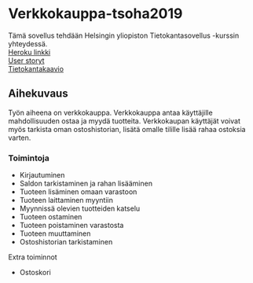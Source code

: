 # Verkkokauppa-tsoha2019 
Tämä sovellus tehdään Helsingin yliopiston Tietokantasovellus -kurssin yhteydessä.  
[Heroku linkki](https://pacific-springs-85242.herokuapp.com)  
[User storyt](https://github.com/alemati/verkkokauppa/blob/master/documentation/UserStoryt.md)  
[Tietokantakaavio](https://github.com/alemati/verkkokauppa/blob/master/documentation/Tietokantakaavio.md)  
## Aihekuvaus 
Työn aiheena on verkkokauppa. Verkkokauppa antaa käyttäjille mahdollisuuden ostaa ja myydä tuotteita. Verkkokaupan käyttäjät voivat myös tarkista oman ostoshistorian, lisätä omalle tilille lisää rahaa ostoksia varten. 
### Toimintoja
* Kirjautuminen  
* Saldon tarkistaminen ja rahan lisääminen  
* Tuoteen lisäminen omaan varastoon
* Tuoteen laittaminen myyntiin
* Myynnissä olevien tuotteiden katselu
* Tuoteen ostaminen
* Tuoteen poistaminen varastosta
* Tuoteen muuttaminen
* Ostoshistorian tarkistaminen  
  
Extra toiminnot  
* Ostoskori  



